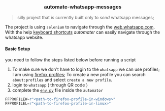 <h3 align="center">automate-whatsapp-messages</h3>

> silly project that is currently built only to _send_ whatsapp messages;

The project is using `selenium` to navigate through the [web.whatsapp.com](https://web.whatsapp.com/). With the help [keyboard shortcuts](https://faq.whatsapp.com/6204576529560565/?cms_platform=web) _automater_ can easily navigate through the whatsapp website.

#### Basic Setup

you need to follow the steps listed below before running a script
1. To make sure we don't have to login to the `whatsapp` we can use profiles; I am using [firefox profiles](https://support.mozilla.org/en-US/kb/profile-manager-create-remove-switch-firefox-profiles); To create a new profile you can search `about:profiles` and select `create a new profile`. 
2. login to `whatsapp` ( through QR code ) 
3. complete the [`env.py`](automater/env.py) file inside the `automator`
```python
FFPROFILEW=r"<path-to-firefox-profile-in-windows>"
FFPROFILEL=r"<path-to-firefox-profile-in-linux>"
```

